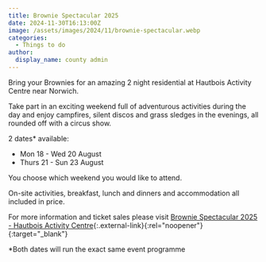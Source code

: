 ```yaml
---
title: Brownie Spectacular 2025
date: 2024-11-30T16:13:00Z
image: /assets/images/2024/11/brownie-spectacular.webp
categories:
  - Things to do
author:
  display_name: county admin
---
```

Bring your Brownies for an amazing 2 night residential at Hautbois Activity Centre near Norwich.

Take part in an exciting weekend full of adventurous activities during the day and enjoy campfires, silent discos and grass sledges in the evenings, all rounded off with a circus show.

2 dates* available:

- Mon 18 - Wed 20 August
- Thurs 21 - Sun 23 August

You choose which weekend you would like to attend.

On-site activities, breakfast, lunch and dinners and accommodation all included in price.

For more information and ticket sales please visit [Brownie Spectacular 2025 - Hautbois Activity Centre](https://www.hautbois.org.uk/brownie-spectacular-2025/){:.external-link}{:rel="noopener"}{:target="_blank"}

*Both dates will run the exact same event programme
